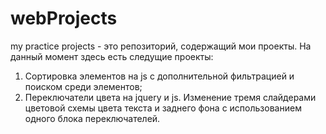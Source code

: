 # webProjects
my practice projects - это репозиторий, содержащий мои проекты. На данный момент здесь есть следущие проекты:
1) Сортировка элементов на js с дополнительной фильтрацией и поиском среди элементов;
2) Переключатели цвета на jquery и js. Изменение тремя слайдерами цветовой схемы цвета текста и заднего фона с использованием одного блока переключателей.
